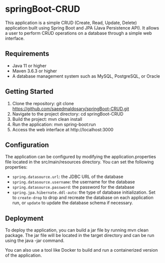 # springBoot-CRUD

This application is a simple CRUD (Create, Read, Update, Delete) application built using Spring Boot and JPA (Java Persistence API). It allows a user to perform CRUD operations on a database through a simple web interface.

## Requirements
- Java 11 or higher
- Maven 3.6.3 or higher
- A database management system such as MySQL, PostgreSQL, or Oracle

## Getting Started
1. Clone the repository: git clone https://github.com/saeedmaldosary/springBoot-CRUD.git
2. Navigate to the project directory: cd springBoot-CRUD
3. Build the project: mvn clean install
4. Run the application: mvn spring-boot:run
5. Access the web interface at http://localhost:3000

## Configuration
The application can be configured by modifying the application.properties file located in the src/main/resources directory. You can set the following properties:

- `spring.datasource.url`: the JDBC URL of the database
- `spring.datasource.username`: the username for the database
- `spring.datasource.password`: the password for the database
- `spring.jpa.hibernate.ddl-auto`: the type of database initialization. Set to `create-drop` to drop and recreate the database on each application run, or `update` to update the database schema if necessary.

## Deployment
To deploy the application, you can build a jar file by running mvn clean package. The jar file will be located in the target directory and can be run using the java -jar command.

You can also use a tool like Docker to build and run a containerized version of the application.
